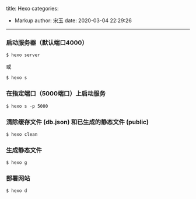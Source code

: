 title: Hexo
categories:
 - Markup
author: 宋玉
date: 2020-03-04 22:29:26
---

### 启动服务器（默认端口4000）

```hexo
$ hexo server
```

或

```hexo
$ hexo s
```


### 在指定端口（5000端口）上启动服务

```hexo
$ hexo s -p 5000
```


### 清除缓存文件 (db.json) 和已生成的静态文件 (public)

```hexo
$ hexo clean
```


### 生成静态文件

```hexo
$ hexo g
```


### 部署网站

```hexo
$ hexo d
```
